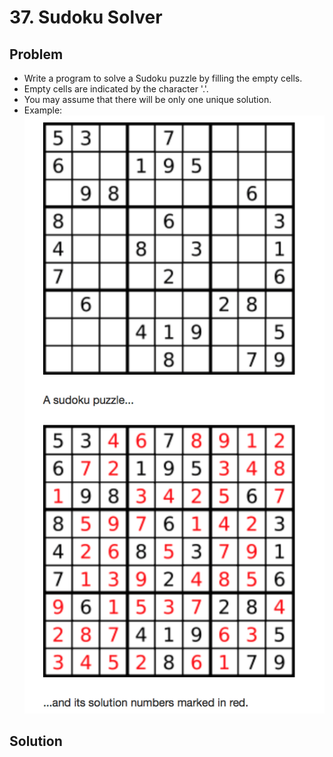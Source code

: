 # 37. Sudoku Solver

## Problem
- Write a program to solve a Sudoku puzzle by filling the empty cells.
- Empty cells are indicated by the character '.'.
- You may assume that there will be only one unique solution.
- Example:
    ![desc](desc.png)

## Solution
